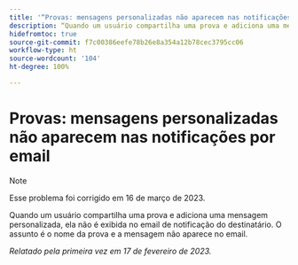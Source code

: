 ```yaml
---
title: '“Provas: mensagens personalizadas não aparecem nas notificações por email”'
description: “Quando um usuário compartilha uma prova e adiciona uma mensagem personalizada, ela não é exibida no email de notificação do destinatário. O assunto é o nome da prova e a mensagem não aparece no email.”
hidefromtoc: true
source-git-commit: f7c00386eefe78b26e8a354a12b78cec3795cc06
workflow-type: ht
source-wordcount: '104'
ht-degree: 100%

---
```



# Provas: mensagens personalizadas não aparecem nas notificações por email

>[!NOTE]
>
>Esse problema foi corrigido em 16 de março de 2023.

Quando um usuário compartilha uma prova e adiciona uma mensagem personalizada, ela não é exibida no email de notificação do destinatário. O assunto é o nome da prova e a mensagem não aparece no email.

_Relatado pela primeira vez em 17 de fevereiro de 2023._

